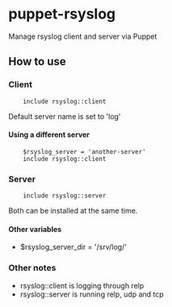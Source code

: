 # puppet-rsyslog

Manage rsyslog client and server via Puppet

## How to use

### Client
```
    include rsyslog::client
```

Default server name is set to 'log'

#### Using a different server
```
    $rsyslog_server = 'another-server'
    include rsyslog::client
```

### Server
```
    include rsyslog::server
```

Both can be installed at the same time.

#### Other variables
* $rsyslog_server_dir = '/srv/log/'

### Other notes

* rsyslog::client is logging through relp
* rsyslog::server is running relp, udp and tcp

